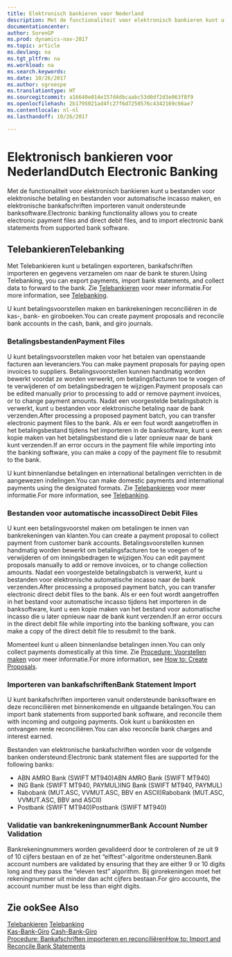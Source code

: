 ```yaml
---
title: Elektronisch bankieren voor Nederland
description: Met de functionaliteit voor elektronisch bankieren kunt u bestanden voor elektronische betaling en bestanden voor automatische incasso maken, en elektronische bankafschriften importeren vanuit ondersteunde banksoftware.
documentationcenter: 
author: SorenGP
ms.prod: dynamics-nav-2017
ms.topic: article
ms.devlang: na
ms.tgt_pltfrm: na
ms.workload: na
ms.search.keywords: 
ms.date: 10/26/2017
ms.author: sgroespe
ms.translationtype: HT
ms.sourcegitcommit: a16640e014e157d4dbcaabc53d0df2d3e063f8f9
ms.openlocfilehash: 2b1795021ad4fc27f6d7250576c4342169c66ae7
ms.contentlocale: nl-nl
ms.lasthandoff: 10/26/2017

---
```

# <a name="dutch-electronic-banking"></a><span data-ttu-id="a2358-103">Elektronisch bankieren voor Nederland</span><span class="sxs-lookup"><span data-stu-id="a2358-103">Dutch Electronic Banking</span></span>
<span data-ttu-id="a2358-104">Met de functionaliteit voor elektronisch bankieren kunt u bestanden voor elektronische betaling en bestanden voor automatische incasso maken, en elektronische bankafschriften importeren vanuit ondersteunde banksoftware.</span><span class="sxs-lookup"><span data-stu-id="a2358-104">Electronic banking functionality allows you to create electronic payment files and direct debit files, and to import electronic bank statements from supported bank software.</span></span>  

## <a name="telebanking"></a><span data-ttu-id="a2358-105">Telebankieren</span><span class="sxs-lookup"><span data-stu-id="a2358-105">Telebanking</span></span>  
<span data-ttu-id="a2358-106">Met Telebankieren kunt u betalingen exporteren, bankafschriften importeren en gegevens verzamelen om naar de bank te sturen.</span><span class="sxs-lookup"><span data-stu-id="a2358-106">Using Telebanking, you can export payments, import bank statements, and collect data to forward to the bank.</span></span> <span data-ttu-id="a2358-107">Zie [Telebankieren](telebanking.md) voor meer informatie.</span><span class="sxs-lookup"><span data-stu-id="a2358-107">For more information, see [Telebanking](telebanking.md).</span></span>  

<span data-ttu-id="a2358-108">U kunt betalingsvoorstellen maken en bankrekeningen reconciliëren in de kas-, bank- en giroboeken.</span><span class="sxs-lookup"><span data-stu-id="a2358-108">You can create payment proposals and reconcile bank accounts in the cash, bank, and giro journals.</span></span>  

### <a name="payment-files"></a><span data-ttu-id="a2358-109">Betalingsbestanden</span><span class="sxs-lookup"><span data-stu-id="a2358-109">Payment Files</span></span>  
<span data-ttu-id="a2358-110">U kunt betalingsvoorstellen maken voor het betalen van openstaande facturen aan leveranciers.</span><span class="sxs-lookup"><span data-stu-id="a2358-110">You can make payment proposals for paying open invoices to suppliers.</span></span> <span data-ttu-id="a2358-111">Betalingsvoorstellen kunnen handmatig worden bewerkt voordat ze worden verwerkt, om betalingsfacturen toe te voegen of te verwijderen of om betalingsbedragen te wijzigen.</span><span class="sxs-lookup"><span data-stu-id="a2358-111">Payment proposals can be edited manually prior to processing to add or remove payment invoices, or to change payment amounts.</span></span> <span data-ttu-id="a2358-112">Nadat een voorgestelde betalingsbatch is verwerkt, kunt u bestanden voor elektronische betaling naar de bank verzenden.</span><span class="sxs-lookup"><span data-stu-id="a2358-112">After processing a proposed payment batch, you can transfer electronic payment files to the bank.</span></span> <span data-ttu-id="a2358-113">Als er een fout wordt aangetroffen in het betalingsbestand tijdens het importeren in de banksoftware, kunt u een kopie maken van het betalingsbestand die u later opnieuw naar de bank kunt verzenden.</span><span class="sxs-lookup"><span data-stu-id="a2358-113">If an error occurs in the payment file while importing into the banking software, you can make a copy of the payment file to resubmit to the bank.</span></span>  

<span data-ttu-id="a2358-114">U kunt binnenlandse betalingen en international betalingen verrichten in de aangewezen indelingen.</span><span class="sxs-lookup"><span data-stu-id="a2358-114">You can make domestic payments and international payments using the designated formats.</span></span> <span data-ttu-id="a2358-115">Zie [Telebankieren](telebanking.md) voor meer informatie.</span><span class="sxs-lookup"><span data-stu-id="a2358-115">For more information, see [Telebanking](telebanking.md).</span></span>  

### <a name="direct-debit-files"></a><span data-ttu-id="a2358-116">Bestanden voor automatische incasso</span><span class="sxs-lookup"><span data-stu-id="a2358-116">Direct Debit Files</span></span>  
<span data-ttu-id="a2358-117">U kunt een betalingsvoorstel maken om betalingen te innen van bankrekeningen van klanten.</span><span class="sxs-lookup"><span data-stu-id="a2358-117">You can create a payment proposal to collect payment from customer bank accounts.</span></span> <span data-ttu-id="a2358-118">Betalingsvoorstellen kunnen handmatig worden bewerkt om betalingsfacturen toe te voegen of te verwijderen of om inningsbedragen te wijzigen.</span><span class="sxs-lookup"><span data-stu-id="a2358-118">You can edit payment proposals manually to add or remove invoices, or to change collection amounts.</span></span> <span data-ttu-id="a2358-119">Nadat een voorgestelde betalingsbatch is verwerkt, kunt u bestanden voor elektronische automatische incasso naar de bank verzenden.</span><span class="sxs-lookup"><span data-stu-id="a2358-119">After processing a proposed payment batch, you can transfer electronic direct debit files to the bank.</span></span> <span data-ttu-id="a2358-120">Als er een fout wordt aangetroffen in het bestand voor automatische incasso tijdens het importeren in de banksoftware, kunt u een kopie maken van het bestand voor automatische incasso die u later opnieuw naar de bank kunt verzenden.</span><span class="sxs-lookup"><span data-stu-id="a2358-120">If an error occurs in the direct debit file while importing into the banking software, you can make a copy of the direct debit file to resubmit to the bank.</span></span>  

<span data-ttu-id="a2358-121">Momenteel kunt u alleen binnenlandse betalingen innen.</span><span class="sxs-lookup"><span data-stu-id="a2358-121">You can only collect payments domestically at this time.</span></span> <span data-ttu-id="a2358-122">Zie [Procedure: Voorstellen maken](how-to-create-proposals.md) voor meer informatie.</span><span class="sxs-lookup"><span data-stu-id="a2358-122">For more information, see [How to: Create Proposals](how-to-create-proposals.md).</span></span>  

### <a name="bank-statement-import"></a><span data-ttu-id="a2358-123">Importeren van bankafschriften</span><span class="sxs-lookup"><span data-stu-id="a2358-123">Bank Statement Import</span></span>  
<span data-ttu-id="a2358-124">U kunt bankafschriften importeren vanuit ondersteunde banksoftware en deze reconciliëren met binnenkomende en uitgaande betalingen.</span><span class="sxs-lookup"><span data-stu-id="a2358-124">You can import bank statements from supported bank software, and reconcile them with incoming and outgoing payments.</span></span> <span data-ttu-id="a2358-125">Ook kunt u bankkosten en ontvangen rente reconciliëren.</span><span class="sxs-lookup"><span data-stu-id="a2358-125">You can also reconcile bank charges and interest earned.</span></span>  

<span data-ttu-id="a2358-126">Bestanden van elektronische bankafschriften worden voor de volgende banken ondersteund:</span><span class="sxs-lookup"><span data-stu-id="a2358-126">Electronic bank statement files are supported for the following banks:</span></span>  

- <span data-ttu-id="a2358-127">ABN AMRO Bank \(SWIFT MT940\)</span><span class="sxs-lookup"><span data-stu-id="a2358-127">ABN AMRO Bank \(SWIFT MT940\)</span></span>  
- <span data-ttu-id="a2358-128">ING Bank \(SWIFT MT940, PAYMUL\)</span><span class="sxs-lookup"><span data-stu-id="a2358-128">ING Bank \(SWIFT MT940, PAYMUL\)</span></span>  
- <span data-ttu-id="a2358-129">Rabobank \(MUT.ASC, VVMUT.ASC, BBV en ASCII\)</span><span class="sxs-lookup"><span data-stu-id="a2358-129">Rabobank \(MUT.ASC, VVMUT.ASC, BBV and ASCII\)</span></span>  
- <span data-ttu-id="a2358-130">Postbank \(SWIFT MT940\)</span><span class="sxs-lookup"><span data-stu-id="a2358-130">Postbank \(SWIFT MT940\)</span></span>  

### <a name="bank-account-number-validation"></a><span data-ttu-id="a2358-131">Validatie van bankrekeningnummer</span><span class="sxs-lookup"><span data-stu-id="a2358-131">Bank Account Number Validation</span></span>  
<span data-ttu-id="a2358-132">Bankrekeningnummers worden gevalideerd door te controleren of ze uit 9 of 10 cijfers bestaan en of ze het “elftest”-algoritme ondersteunen.</span><span class="sxs-lookup"><span data-stu-id="a2358-132">Bank account numbers are validated by ensuring that they are either 9 or 10 digits long and they pass the “eleven test” algorithm.</span></span> <span data-ttu-id="a2358-133">Bij girorekeningen moet het rekeningnummer uit minder dan acht cijfers bestaan.</span><span class="sxs-lookup"><span data-stu-id="a2358-133">For giro accounts, the account number must be less than eight digits.</span></span>  

## <a name="see-also"></a><span data-ttu-id="a2358-134">Zie ook</span><span class="sxs-lookup"><span data-stu-id="a2358-134">See Also</span></span>  
 <span data-ttu-id="a2358-135">[Telebankieren](telebanking.md) </span><span class="sxs-lookup"><span data-stu-id="a2358-135">[Telebanking](telebanking.md) </span></span>  
 <span data-ttu-id="a2358-136">[Kas\-Bank\-Giro](cash-bank-giro.md) </span><span class="sxs-lookup"><span data-stu-id="a2358-136">[Cash\-Bank\-Giro](cash-bank-giro.md) </span></span>  
 [<span data-ttu-id="a2358-137">Procedure: Bankafschriften importeren en reconciliëren</span><span class="sxs-lookup"><span data-stu-id="a2358-137">How to: Import and Reconcile Bank Statements</span></span>](how-to-import-and-reconcile-bank-statements.md)

